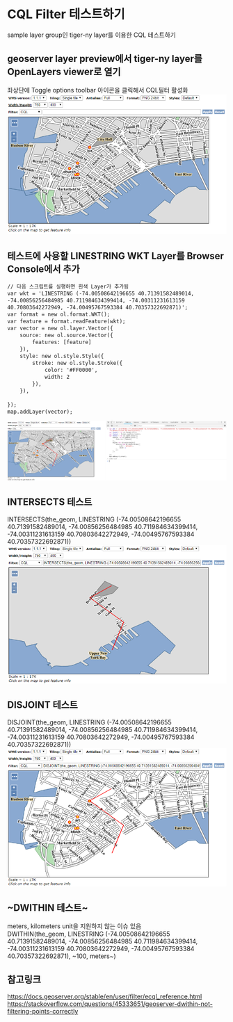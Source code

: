 # CQL Filter 테스트하기
sample layer group인 tiger-ny layer를 이용한 CQL 테스트하기

## geoserver layer preview에서 tiger-ny layer를 OpenLayers viewer로 열기
좌상단에 Toggle options toolbar 아이콘을 클릭해서 CQL필터 활성화  
<img src='screenshots/openlayers_cql_filter/01.PNG' />

## 테스트에 사용할 LINESTRING WKT Layer를 Browser Console에서 추가
```
// 다음 스크립트를 실행하면 흰색 Layer가 추가됨
var wkt = 'LINESTRING (-74.00508642196655 40.71391582489014, -74.00856256484985 40.711984634399414, -74.00311231613159 40.70803642272949, -74.00495767593384 40.70357322692871)';
var format = new ol.format.WKT();
var feature = format.readFeature(wkt);
var vector = new ol.layer.Vector({
    source: new ol.source.Vector({
        features: [feature]
    }),
    style: new ol.style.Style({
        stroke: new ol.style.Stroke({
            color: '#FF0000',
            width: 2
        }),
    }),

});
map.addLayer(vector);
```  
<img src='screenshots/openlayers_cql_filter/02.PNG' />

## INTERSECTS 테스트
INTERSECTS(the_geom, LINESTRING (-74.00508642196655 40.71391582489014, -74.00856256484985 40.711984634399414, -74.00311231613159 40.70803642272949, -74.00495767593384 40.70357322692871))  
<img src='screenshots/openlayers_cql_filter/03.PNG' />

## DISJOINT 테스트
DISJOINT(the_geom, LINESTRING (-74.00508642196655 40.71391582489014, -74.00856256484985 40.711984634399414, -74.00311231613159 40.70803642272949, -74.00495767593384 40.70357322692871))  
<img src='screenshots/openlayers_cql_filter/04.PNG' />

## ~DWITHIN 테스트~
meters, kilometers unit을 지원하지 않는 이슈 있음  
DWITHIN(the_geom, LINESTRING (-74.00508642196655 40.71391582489014, -74.00856256484985 40.711984634399414, -74.00311231613159 40.70803642272949, -74.00495767593384 40.70357322692871), ~100, meters~)

## 참고링크
https://docs.geoserver.org/stable/en/user/filter/ecql_reference.html
https://stackoverflow.com/questions/45333651/geoserver-dwithin-not-filtering-points-correctly


